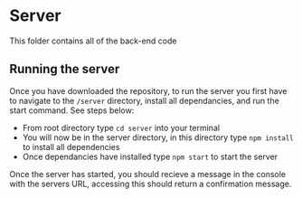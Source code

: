 # Server

This folder contains all of the back-end code

## Running the server

Once you have downloaded the repository, to run the server you first have to navigate to the `/server` directory, install all dependancies, and run the start command. See steps below:

- From root directory type `cd server` into your terminal
- You will now be in the server directory, in this directory type `npm install` to install all dependencies
- Once dependancies have installed type `npm start` to start the server

Once the server has started, you should recieve a message in the console with the servers URL, accessing this should return a confirmation message.

